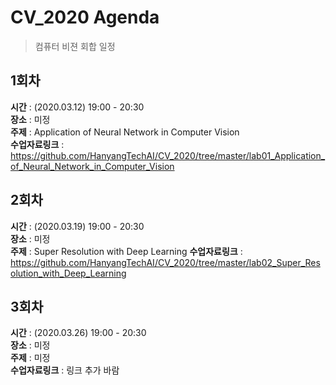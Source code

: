 # CV_2020 Agenda
> 컴퓨터 비젼 회합 일정
## 1회차
**시간** : (2020.03.12) 19:00 - 20:30  
**장소** : 미정  
**주제** : Application of Neural Network in Computer Vision  
**수업자료링크** : https://github.com/HanyangTechAI/CV_2020/tree/master/lab01_Application_of_Neural_Network_in_Computer_Vision
## 2회차
**시간** : (2020.03.19) 19:00 - 20:30  
**장소** : 미정  
**주제** : Super Resolution with Deep Learning
**수업자료링크** : https://github.com/HanyangTechAI/CV_2020/tree/master/lab02_Super_Resolution_with_Deep_Learning
## 3회차
**시간** : (2020.03.26) 19:00 - 20:30  
**장소** : 미정  
**주제** : 미정  
**수업자료링크** : 링크 추가 바람
